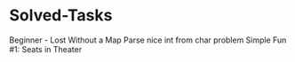 # Solved-Tasks
Beginner - Lost Without a Map
Parse nice int from char problem
Simple Fun #1: Seats in Theater
